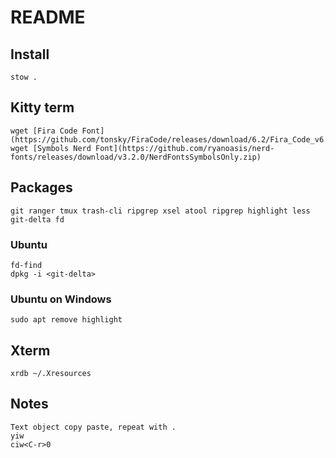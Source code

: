 
# README

## Install

    stow .

## Kitty term

    wget [Fira Code Font](https://github.com/tonsky/FiraCode/releases/download/6.2/Fira_Code_v6.2.zip)
    wget [Symbols Nerd Font](https://github.com/ryanoasis/nerd-fonts/releases/download/v3.2.0/NerdFontsSymbolsOnly.zip)

## Packages

    git ranger tmux trash-cli ripgrep xsel atool ripgrep highlight less git-delta fd

### Ubuntu

    fd-find
    dpkg -i <git-delta>

### Ubuntu on Windows

    sudo apt remove highlight

## Xterm

    xrdb ~/.Xresources

## Notes

    Text object copy paste, repeat with .
    yiw
    ciw<C-r>0
